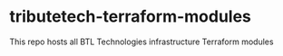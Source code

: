 # tributetech-terraform-modules
This repo hosts all BTL Technologies infrastructure Terraform modules
